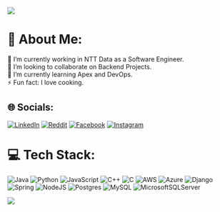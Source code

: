 ![](https://res.cloudinary.com/dejak9uz1/image/upload/v1732915010/result_dxqbrx.gif)
# 💫 About Me:

🔭 I’m currently working in NTT Data as a Software Engineer.<br>👯 I’m looking to collaborate on Backend Projects.<br>🌱 I’m currently learning Apex and DevOps.<br>⚡ Fun fact: I love cooking.

## 🌐 Socials:

[![LinkedIn](https://img.shields.io/badge/LinkedIn-%230077B5.svg?logo=linkedin&logoColor=white)](https://linkedin.com/in/bryanedinsonvelan/) [![Reddit](https://img.shields.io/badge/Reddit-%23FF4500.svg?logo=Reddit&logoColor=white)](https://reddit.com/user/Candid-Pea192) [![Facebook](https://img.shields.io/badge/Facebook-%231877F2.svg?logo=Facebook&logoColor=white)](https://facebook.com/bryanedinsonvn/) [![Instagram](https://img.shields.io/badge/Instagram-%23E4405F.svg?logo=Instagram&logoColor=white)](https://instagram.com/bryanedinson98) 

# 💻 Tech Stack:

![Java](https://img.shields.io/badge/java-%23ED8B00.svg?style=for-the-badge&logo=openjdk&logoColor=white) ![Python](https://img.shields.io/badge/python-3670A0?style=for-the-badge&logo=python&logoColor=ffdd54) ![JavaScript](https://img.shields.io/badge/javascript-%23323330.svg?style=for-the-badge&logo=javascript&logoColor=%23F7DF1E) ![C++](https://img.shields.io/badge/c++-%2300599C.svg?style=for-the-badge&logo=c%2B%2B&logoColor=white) ![C](https://img.shields.io/badge/c-%2300599C.svg?style=for-the-badge&logo=c&logoColor=white) ![AWS](https://img.shields.io/badge/AWS-%23FF9900.svg?style=for-the-badge&logo=amazon-aws&logoColor=white) ![Azure](https://img.shields.io/badge/azure-%230072C6.svg?style=for-the-badge&logo=microsoftazure&logoColor=white) ![Django](https://img.shields.io/badge/django-%23092E20.svg?style=for-the-badge&logo=django&logoColor=white) ![Spring](https://img.shields.io/badge/spring-%236DB33F.svg?style=for-the-badge&logo=spring&logoColor=white) ![NodeJS](https://img.shields.io/badge/node.js-6DA55F?style=for-the-badge&logo=node.js&logoColor=white) ![Postgres](https://img.shields.io/badge/postgres-%23316192.svg?style=for-the-badge&logo=postgresql&logoColor=white) ![MySQL](https://img.shields.io/badge/mysql-4479A1.svg?style=for-the-badge&logo=mysql&logoColor=white) ![MicrosoftSQLServer](https://img.shields.io/badge/Microsoft%20SQL%20Server-CC2927?style=for-the-badge&logo=microsoft%20sql%20server&logoColor=white)

![](https://res.cloudinary.com/dejak9uz1/image/upload/v1732915042/result_1_ypscjj.gif)
